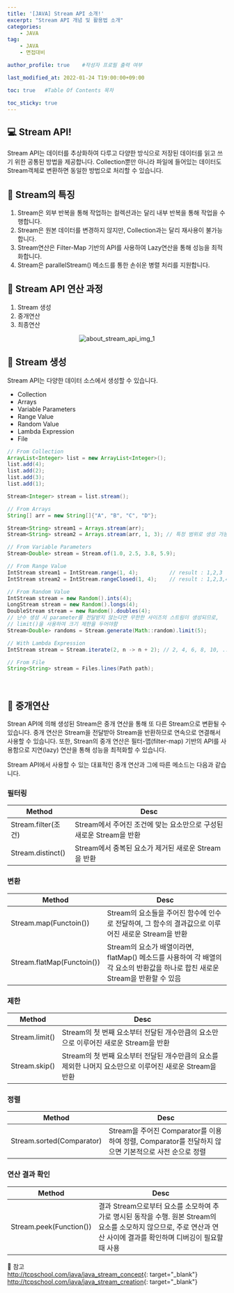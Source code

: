 ```yaml
---
title: '[JAVA] Stream API 소개!' 
excerpt: "Stream API 개념 및 활용법 소개"
categories:
    - JAVA
tag:
    - JAVA
    - 면접대비

author_profile: true    #작성자 프로필 출력 여부

last_modified_at: 2022-01-24 T19:00:00+09:00

toc: true   #Table Of Contents 목차 

toc_sticky: true
---
```


## 💻 Stream API!
Stream API는 데이터를 추상화하여 다루고 다양한 방식으로 저장된 데이터를 읽고 쓰기 위한 공통된 방법을 제공합니다.
Collection뿐만 아니라 파일에 들어있는 데이터도 Stream객체로 변환하면 동일한 방법으로 처리할 수 있습니다.

## 🎈 Stream의 특징
1. Stream은 외부 반복을 통해 작업하는 컬렉션과는 달리 내부 반복을 통해 작업을 수행합니다.
2. Stream은 원본 데이터를 변경하지 않지만, Collection과는 달리 재사용이 불가능합니다.
3. Stream연산은 Filter-Map 기반의 API를 사용하여 Lazy연산을 통해 성능을 최적화합니다.
4. Stream은 parallelStream() 메소드를 통한 손쉬운 병렬 처리를 지원합니다. 

## 🌊 Stream API 연산 과정
1. Stream 생성
2. 중개연산
3. 최종연산

<p align="center">
    <img src="https://user-images.githubusercontent.com/26996562/150715979-0f9dce8b-689c-4fac-a769-8baad3def0a8.png" alt="about_stream_api_img_1"/>
</p>

## 🛒 Stream 생성
Stream API는 다양한 데이터 소스에서 생성할 수 있습니다.
- Collection
- Arrays
- Variable Parameters
- Range Value
- Random Value
- Lambda Expression
- File

``` java
// From Collection
ArrayList<Integer> list = new ArrayList<Integer>();
list.add(4);
list.add(2);
list.add(3);
list.add(1);

Stream<Integer> stream = list.stream();

// From Arrays
String[] arr = new String[]{"A", "B", "C", "D"};

Stream<String> stream1 = Arrays.stream(arr);
Stream<String> stream2 = Arrays.stream(arr, 1, 3); // 특정 범위로 생성 가능

// From Variable Parameters
Stream<Double> stream = Stream.of(1.0, 2.5, 3.8, 5.9);

// From Range Value
IntStream stream1 = IntStream.range(1, 4);          // result : 1,2,3
IntStream stream2 = IntStream.rangeClosed(1, 4);    // result : 1,2,3,4

// From Random Value
IntStream stream = new Random().ints(4);
LongStream stream = new Random().longs(4);
DoubleStream stream = new Random().doubles(4);
// 난수 생성 시 parameter를 전달받지 않는다면 무한한 사이즈의 스트림이 생성되므로, 
// limit()을 사용하여 크기 제한을 두어야함
Stream<Double> randoms = Stream.generate(Math::random).limit(5);

// With Lambda Expression
IntStream stream = Stream.iterate(2, n -> n + 2); // 2, 4, 6, 8, 10, ...

// From File
String<String> stream = Files.lines(Path path);
```
<br>

## 🧪 중개연산

Strean API에 의해 생성된 Stream은 중개 연산을 통해 또 다른 Stream으로 변환될 수 있습니다.
중개 연산은 Stream을 전달받아 Stream을 반환하므로 연속으로 연결해서 사용할 수 있습니다.
또한, Strean의 중개 연산은 필터-맵(filter-map) 기반의 API를 사용함으로 지연(lazy) 연산을 통해 성능을 최적화할 수 있습니다.

Stream API에서 사용할 수 있는 대표적인 중개 연산과 그에 따른 메소드는 다음과 같습니다.

### 필터링

|Method|Desc|
|------|----|
|Stream.filter(조건)|Stream에서 주어진 조건에 맞는 요소만으로 구성된 새로운 Stream을 반환|
|Stream.distinct()|Stream에서 중복된 요소가 제거된 새로운 Stream을 반환|

### 변환

|Method|Desc|
|------|----|
|Stream.map(Functoin())|Stream의 요소들을 주어진 함수에 인수로 전달하여, 그 함수의 결과값으로 이루어진 새로운 Stream을 반환|
|Stream.flatMap(Functoin())|Stream의 요소가 배열이라면, flatMap() 메소드를 사용하여 각 배열의 각 요소의 반환값을 하나로 합친 새로운 Stream을 반환할 수 있음|

### 제한

|Method|Desc|
|------|----|
|Stream.limit()|Stream의 첫 번째 요소부터 전달된 개수만큼의 요소만으로 이루어진 새로운 Stream을 반환|
|Stream.skip()|Stream의 첫 번째 요소부터 전달된 개수만큼의 요소를 제외한 나머지 요소만으로 이루어진 새로운 Stream을 반환|

### 정렬

|Method|Desc|
|------|----|
|Stream.sorted(Comparator)|Stream을 주어진 Comparator를 이용하여 정렬, Comparator를 전달하지 않으면 기본적으로 사전 순으로 정렬|

### 연산 결과 확인

|Method|Desc|
|------|----|
|Stream.peek(Function())|결과 Stream으로부터 요소를 소모하여 추가로 명시된 동작을 수행. 원본 Stream의 요소를 소모하지 않으므로, 주로 연산과 연산 사이에 결과를 확인하며 디버깅이 필요할때 사용|



📌 참고<br>
<http://tcpschool.com/java/java_stream_concept>{: target="_blank"}<br>
<http://tcpschool.com/java/java_stream_creation>{: target="_blank"}<br>

